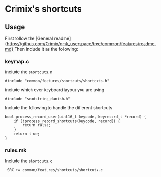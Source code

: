 # Crimix's shortcuts

## Usage
First follow the [General readme]{https://github.com/Crimix/qmk_userspace/tree/common/features/readme.md}
Then include it as the following:

### keymap.c
Include the `shortcuts.h`
```
#include "common/features/shortcuts/shortcuts.h"
```
Include which ever keyboard layout you are using
```
#include "sendstring_danish.h"
```

Include the following to handle the different shortcuts
```
bool process_record_user(uint16_t keycode, keyrecord_t *record) {
    if (!process_record_shortcuts(keycode, record)) {
        return false;
    }
    return true;
}
```

### rules.mk
Include the `shortcuts.c`
```
 SRC += common/features/shortcuts/shortcuts.c
```
